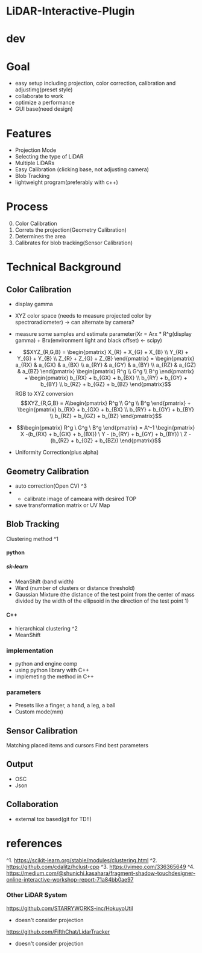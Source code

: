 # LiDAR-Interactive-Plugin

# dev

# Goal
- easy setup including projection, color correction, calibration and adjustimg(preset style)
- collaborate to work
- optimize a performance
- GUI base(need design)

# Features
- Projection Mode
- Selecting the type of LiDAR
- Multiple LiDARs
- Easy Calibration (clicking base, not adjusting camera)
- Blob Tracking
- lightweight program(preferably with c++)

# Process 
0. Color Calibration
1. Correts the projection(Geometry Calibration)
2. Determines the area
3. Calibrates for blob tracking(Sensor Calibration)

# Technical Background
## Color Calibration
- display gamma[](http://compojigoku.blog.fc2.com/blog-entry-23.html)
- XYZ color space (needs to measure projected color by spectroradiometer) -> can alternate by camera?
- measure some samples and estimate parameter(Xr = Arx * R^g(display gamma) + Brx(environment light and black offset) <- scipy)
- $$XYZ_{R,G,B} = \begin{pmatrix} 
X_{R} + X_{G} + X_{B} \\
Y_{R} + Y_{G} + Y_{B} \\
Z_{R} + Z_{G} + Z_{B} 
\end{pmatrix} =
\begin{pmatrix} 
a_{RX} & a_{GX} & a_{BX} \\
a_{RY} & a_{GY} & a_{BY} \\
a_{RZ} & a_{GZ} & a_{BZ} 
\end{pmatrix}
\begin{pmatrix} 
R^g \\
G^g \\
B^g
\end{pmatrix} +
\begin{pmatrix} 
b_{RX} + b_{GX} + b_{BX} \\
b_{RY} + b_{GY} + b_{BY} \\
b_{RZ} + b_{GZ} + b_{BZ}
\end{pmatrix}$$ 
RGB to XYZ conversion $$XYZ_{R,G,B} = A\begin{pmatrix} 
R^g \\
G^g \\
B^g
\end{pmatrix} +
\begin{pmatrix} 
b_{RX} + b_{GX} + b_{BX} \\
b_{RY} + b_{GY} + b_{BY} \\
b_{RZ} + b_{GZ} + b_{BZ}
\end{pmatrix}$$ 
- $$\begin{pmatrix} 
R^g \
G^g \
B^g
\end{pmatrix} = 
A^-1
\begin{pmatrix} 
X -(b_{RX} + b_{GX} + b_{BX}) \
Y - (b_{RY} + b_{GY} + b_{BY}) \
Z - (b_{RZ} + b_{GZ} + b_{BZ})
\end{pmatrix}$$

- Uniformity Correction(plus alpha)


## Geometry Calibration
- auto correction(Open CV) ^3
- - calibrate image of cameara with desired TOP
- save transformation matrix or UV Map


## Blob Tracking
Clustering
method ^1
#### python
##### sk-learn
- MeanShift (band width) 
- Ward (number of clusters or distance threshold)
- Gaussian Mixture (the distance of the test point from the center of mass divided by the width of the ellipsoid in the direction of the test point 1)

#### C++
- hierarchical clustering[](https://github.com/cdalitz/hclust-cpp) ^2
- MeanShift

### implementation
- python and engine comp
- using python library with C++
- implemeting the method in C++

### parameters
- Presets like a finger, a hand, a leg, a ball
- Custom mode(mm)

## Sensor Calibration
Matching placed items and cursors
Find best parameters


## Output
- OSC
- Json


## Collaboration
- external tox based(git for TD!!)

# references
^1. https://scikit-learn.org/stable/modules/clustering.html
^2. https://github.com/cdalitz/hclust-cpp
^3. https://vimeo.com/336365649
^4. https://medium.com/@shunichi.kasahara/fragment-shadow-touchdesigner-online-interactive-workshop-report-71a84bb0ae97

### Other LiDAR System
https://github.com/STARRYWORKS-inc/HokuyoUtil
- doesn't consider projection

https://github.com/FifthChat/LidarTracker
- doesn't consider projection
